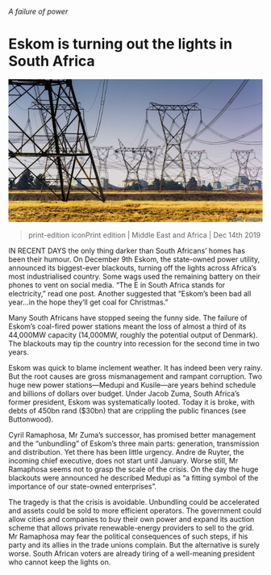 ###### A failure of power

# Eskom is turning out the lights in South Africa 

![image](images/20191214_MAP004_0.jpg) 

> print-edition iconPrint edition | Middle East and Africa | Dec 14th 2019 

IN RECENT DAYS the only thing darker than South Africans’ homes has been their humour. On December 9th Eskom, the state-owned power utility, announced its biggest-ever blackouts, turning off the lights across Africa’s most industrialised country. Some wags used the remaining battery on their phones to vent on social media. “The E in South Africa stands for electricity,” read one post. Another suggested that “Eskom’s been bad all year…in the hope they’ll get coal for Christmas.” 

Many South Africans have stopped seeing the funny side. The failure of Eskom’s coal-fired power stations meant the loss of almost a third of its 44,000MW capacity (14,000MW, roughly the potential output of Denmark). The blackouts may tip the country into recession for the second time in two years. 

Eskom was quick to blame inclement weather. It has indeed been very rainy. But the root causes are gross mismanagement and rampant corruption. Two huge new power stations—Medupi and Kusile—are years behind schedule and billions of dollars over budget. Under Jacob Zuma, South Africa’s former president, Eskom was systematically looted. Today it is broke, with debts of 450bn rand ($30bn) that are crippling the public finances (see Buttonwood). 

Cyril Ramaphosa, Mr Zuma’s successor, has promised better management and the “unbundling” of Eskom’s three main parts: generation, transmission and distribution. Yet there has been little urgency. Andre de Ruyter, the incoming chief executive, does not start until January. Worse still, Mr Ramaphosa seems not to grasp the scale of the crisis. On the day the huge blackouts were announced he described Medupi as “a fitting symbol of the importance of our state-owned enterprises”. 

The tragedy is that the crisis is avoidable. Unbundling could be accelerated and assets could be sold to more efficient operators. The government could allow cities and companies to buy their own power and expand its auction scheme that allows private renewable-energy providers to sell to the grid. Mr Ramaphosa may fear the political consequences of such steps, if his party and its allies in the trade unions complain. But the alternative is surely worse. South African voters are already tiring of a well-meaning president who cannot keep the lights on. 

